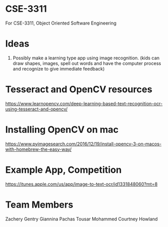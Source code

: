 # CSE-3311
For CSE-3311, Object Oriented Software Engineering

# Ideas
1. Possibly make a learning type app using image recognition. (kids can draw shapes, images, spell out words and have the computer process and recognize to give immediate feedback)

# Tesseract and OpenCV resources
https://www.learnopencv.com/deep-learning-based-text-recognition-ocr-using-tesseract-and-opencv/

# Installing OpenCV on mac
https://www.pyimagesearch.com/2016/12/19/install-opencv-3-on-macos-with-homebrew-the-easy-way/

# Example App, Competition
https://itunes.apple.com/us/app/image-to-text-ocr/id1331848060?mt=8

# Team Members
Zachery Gentry
Giannina Pachas
Tousar Mohammed
Courtney Howland
